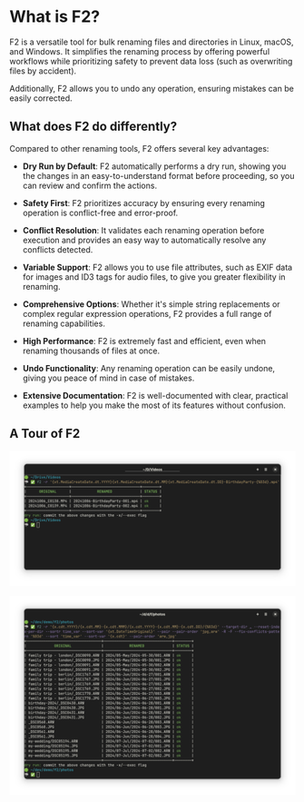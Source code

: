 # What is F2?

F2 is a versatile tool for bulk renaming files and directories in Linux, macOS,
and Windows. It simplifies the renaming process by offering powerful workflows
while prioritizing safety to prevent data loss (such as overwriting files by
accident).

Additionally, F2 allows you to undo any operation, ensuring mistakes can be
easily corrected.

## What does F2 do differently?

Compared to other renaming tools, F2 offers several key advantages:

- **Dry Run by Default**: F2 automatically performs a dry run, showing you the
  changes in an easy-to-understand format before proceeding, so you can review
  and confirm the actions.

- **Safety First**: F2 prioritizes accuracy by ensuring every renaming operation
  is conflict-free and error-proof.

- **Conflict Resolution**: It validates each renaming operation before execution
  and provides an easy way to automatically resolve any conflicts detected.

- **Variable Support**: F2 allows you to use file attributes, such as EXIF data
  for images and ID3 tags for audio files, to give you greater flexibility in
  renaming.

- **Comprehensive Options**: Whether it's simple string replacements or complex
  regular expression operations, F2 provides a full range of renaming
  capabilities.

- **High Performance**: F2 is extremely fast and efficient, even when renaming
  thousands of files at once.

- **Undo Functionality**: Any renaming operation can be easily undone, giving
  you peace of mind in case of mistakes.

- **Extensive Documentation**: F2 is well-documented with clear, practical
  examples to help you make the most of its features without confusion.

## A Tour of F2

![F2 normal renaming operation](screenshots/1.png)

![Photo renaming](screenshots/2.png)
